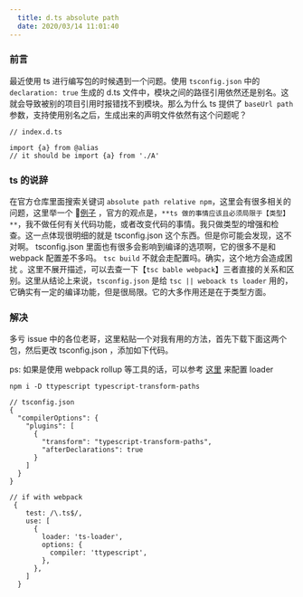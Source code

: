 ```yaml
---
  title: d.ts absolute path
  date: 2020/03/14 11:01:40
---
```

  
###  前言
最近使用 ts 进行编写包的时候遇到一个问题。使用 `tsconfig.json` 中的 `declaration: true` 生成的 d.ts 文件中，模块之间的路径引用依然还是别名。这就会导致被别的项目引用时报错找不到模块。那么为什么 ts 提供了 `baseUrl path` 参数，支持使用别名之后，生成出来的声明文件依然有这个问题呢？

```
// index.d.ts

import {a} from @alias
// it should be import {a} from './A'
```

### ts 的说辞
在官方仓库里面搜索关键词 `absolute path relative npm`，这里会有很多相关的问题，这里举一个 🌰[例子](https://github.com/microsoft/TypeScript/issues/25677) ，官方的观点是，`**ts 做的事情应该且必须局限于【类型】**`，我不做任何有关代码功能，或者改变代码的事情。我只做类型的增强和检查。这一点体现很明细的就是 tsconfig.json 这个东西。但是你可能会发现，这不对啊。 tsconfig.json 里面也有很多会影响到编译的选项啊，它的很多不是和 webpack 配置差不多吗。 `tsc build` 不就会走配置吗。确实，这个地方会造成困扰
。这里不展开描述，可以去查一下【`tsc bable webpack`】三者直接的关系和区别。这里从结论上来说，`tsconfig.json` 是给 `tsc || weboack ts loader` 用的，它确实有一定的编译功能，但是很局限。它的大多作用还是在于类型方面。

### 解决
多亏 issue 中的各位老哥，这里粘贴一个对我有用的方法，首先下载下面这两个包，然后更改 tsconfig.json ，添加如下代码。

ps: 如果是使用 webpack rollup 等工具的话，可以参考 [这里](https://github.com/cevek/ttypescript/#webpack) 来配置 loader

```
npm i -D ttypescript typescript-transform-paths
```

```
// tsconfig.json
{
  "compilerOptions": {
    "plugins": [
      {
        "transform": "typescript-transform-paths",
        "afterDeclarations": true
      }
    ]
  }
}
```

```
// if with webpack
 {
    test: /\.ts$/,
    use: [
      {
        loader: 'ts-loader',
        options: {
          compiler: 'ttypescript',
        },
      },
    ]
  }
```